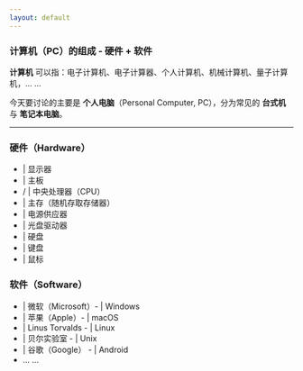```yaml
---
layout: default
---
```


### 计算机（PC）的组成 - 硬件 + 软件

**计算机** 可以指：电子计算机、电子计算器、个人计算机、机械计算机、量子计算机，... ...

今天要讨论的主要是 **个人电脑**（Personal Computer, PC），分为常见的 **台式机** 与 **笔记本电脑**。

<!--suppress CheckEmptyScriptTag -->
<hr class="rounded"><p></p>
<div class="grid grid-cols-2 gap-4">
<div>

### 硬件（Hardware）

<p></p>

- <mdi-monitor/> | 显示器
- <mdi-chip/> | 主板
- <mdi-cpu-32-bit/> / <mdi-cpu-64-bit/> | 中央处理器（CPU）
- <mdi-memory/> | 主存（随机存取存储器）
- <mdi-power-plug/> | 电源供应器
- <mdi-disc/> | 光盘驱动器
- <mdi-harddisk/> | 硬盘
- <mdi-keyboard/> | 键盘
- <mdi-mouse/> | 鼠标

</div>
<div>

### 软件（Software）

<p></p>

- <mdi-microsoft/> | 微软（Microsoft）- <mdi-windows/> | Windows
- <mdi-apple/> | 苹果（Apple）- <mdi-apple-finder/> | macOS
- <mdi-github/> | Linus Torvalds - <mdi-linux/> | Linux
- <mdi-bell/> | 贝尔实验室 - <logos-gnu/> | Unix
- <mdi-google/> | 谷歌（Google） - <mdi-android/> | Android
- ... ...

</div></div>
